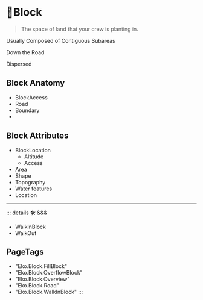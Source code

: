 # 🔻<via>Block</via>

> The space of land that your crew is planting in.

Usually Composed of Contiguous Subareas

Down the Road

Dispersed

## Block Anatomy

- BlockAccess
- Road
- Boundary
-

## Block Attributes

- BlockLocation
    - Altitude
    - Access
- Area
- Shape
- Topography
- Water features
- Location

---

<!-- =================================================== -->
<!-- =================================================== -->
<!-- =================================================== -->
<!-- =================================================== -->
<!-- =================================================== -->
::: details 🛠 <dev>&&&</dev>

- WalkInBlock
- WalkOut

<h2>PageTags</h2>

- "Eko.Block.FillBlock"
- "Eko.Block.OverflowBlock"
- "Eko.Block.Overview"
- "Eko.Block.Road"
- "Eko.Block.WalkInBlock"
:::
